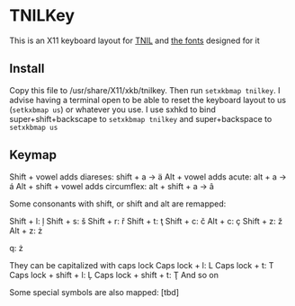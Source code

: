 # TNILKey

This is an X11 keyboard layout for [TNIL](https://ithkuil.net) and [the fonts](https://github.com/shankarsivarajan/IthkuilBasic) designed for it
## Install
Copy this file to /usr/share/X11/xkb/tnilkey. Then run `setxkbmap tnilkey`. I advise having a terminal open to be able to reset the keyboard layout to us (`setkxbmap us`) or whatever you use. I use sxhkd to bind super+shift+backscape to `setxkbmap tnilkey` and super+backspace to `setxkbmap us`

## Keymap

Shift + vowel adds diareses: shift + a -> ä
Alt + vowel adds acute: alt + a -> á
Alt + shift + vowel adds circumflex: alt + shift + a -> â

Some consonants with shift, or shift and alt are remapped:

Shift + l: ļ
Shift + s: š
Shift + r: ř
Shift + t: ţ
Shift + c: č
Alt + c: ç
Shift + z: ž
Alt + z: ż


q: ż

They can be capitalized with caps lock
Caps lock + l: L
Caps lock + t: T
Caps lock + shift + l: Ļ
Caps lock + shift + t: Ţ
And so on

Some special symbols are also mapped:
[tbd]
